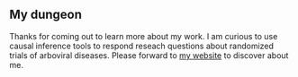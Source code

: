 ## My dungeon

Thanks for coming out to learn more about my work. I am curious to use causal inference tools to respond reseach questions about randomized trials of arboviral diseases. Please forward to [my website](https://culquichicon.github.io/) to discover about me.
